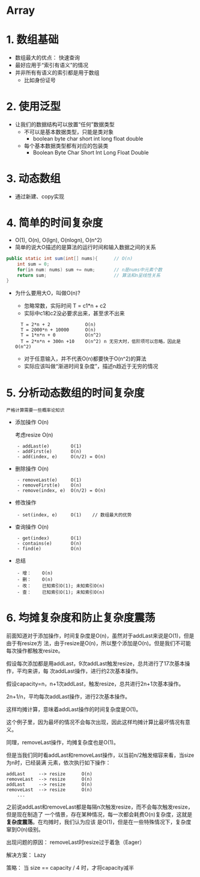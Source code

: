 Array
=====

# 1. 数组基础

- 数组最大的优点： 快速查询
- 最好应用于“索引有语义”的情况
- 并非所有有语义的索引都是用于数组
    - 比如身份证号

# 2. 使用泛型

- 让我们的数据结构可以放置“任何”数据类型
    - 不可以是基本数据类型，只能是类对象
        - boolean byte char short int long float double
    - 每个基本数据类型都有对应的包装类
        - Boolean Byte Char Short Int Long Float Double

# 3. 动态数组

- 通过新建、copy实现

# 4. 简单的时间复杂度

- O(1), O(n), O(lgn), O(nlogn), O(n^2) 
- 简单的说大O描述的是算法的运行时间和输入数据之间的关系
```java
public static int sum(int[] nums){      // O(n)
    int sum = 0;
    for(in num: nums) sum += num;       // n是nums中元素个数
    return sum;                         // 算法和n呈线性关系
}
```
- 为什么要用大O，叫做O(n)?
    - 忽略常数，实际时间 T = c1*n + c2
    - 实际中c1和c2没必要求出来，甚至求不出来
    
    ```
      T = 2*n + 2             O(n)
      T = 2000*n + 10000      O(n)
      T = 1*n*n + 0           O(n^2)
      T = 2*n*n + 300n +10    O(n^2) n 无穷大时，低阶项可以忽略，因此是O(n^2)
    ```
    - 对于任意输入，并不代表O(n)都要快于O(n^2)的算法
    - 实际应该叫做“渐进时间复杂度”，描述n趋近于无穷的情况

# 5. 分析动态数组的时间复杂度

    严格计算需要一些概率论知识
    
- 添加操作  O(n)
    
    考虑resize O(n)

```
    - addLast(e)        O(1)
    - addFirst(e)       O(n)
    - add(index, e)     O(n/2) = O(n) 
```    
   

- 删除操作  O(n)

```
    - removeLast(e)     O(1)
    - removeFirst(e)    O(n)
    - remove(index, e)  O(n/2) = O(n)
```


- 修改操作

```
    - set(index, e)     O(1)    // 数组最大的优势
```


- 查询操作  O(n)

```
    - get(index)        O(1)
    - contains(e)       O(n)
    - find(e)           O(n)

```
        

- 总结

```
    - 增：    O(n)
    - 删：    O(n)
    - 改：    已知索引O(1); 未知索引O(n)
    - 查：    已知索引O(1); 未知索引O(n)
```
    
# 6. 均摊复杂度和防止复杂度震荡

前面知道对于添加操作，时间复杂度是O(n)，虽然对于addLast来说是O(1)，但是由于有resize方
法，由于resize是O(n)，所以整个添加是O(n)。但是我们不可能每次操作都触发resize。

假设每次添加都是用addLast，9次addLast触发resize，总共进行了17次基本操作，平均来讲，每
次addLast操作，进行约2次基本操作。

假设capacity=n，n+1次addLast，触发resize，总共进行2n+1次基本操作。

2n+1/n，平均每次addLast操作，进行2次基本操作。

这样均摊计算，意味着addLast操作的时间复杂度是O(1)。

这个例子里，因为最坏的情况不会每次出现，因此这样均摊计算比最坏情况有意义。

同理，removeLast操作，均摊复杂度也是O(1)。

但是当我们同时看addLast和removeLast操作，以当前n/2触发缩容来看，当size为n时，已经装满
元素，依次执行如下操作：

```
addLast     --> resize      O(n)
removeLast  --> resize      O(n)
addLast     --> resize      O(n)
removeLast  --> resize      O(n)
    ...
```

之前说addLast和removeLast都是每隔n次触发resize，而不会每次触发resize，但是现在制造了
一个情景，存在某种情况，每一次都会耗费O(n)复杂度，这就是**复杂度震荡**。在均摊时，我们认为应该
是O(1)，但是在一些特殊情况下，复杂度窜到O(n)级别。

出现问题的原因： removeLast时resize过于着急（Eager）

解决方案：   Lazy

策略： 当 size == capacity / 4 时，才将capacity减半
